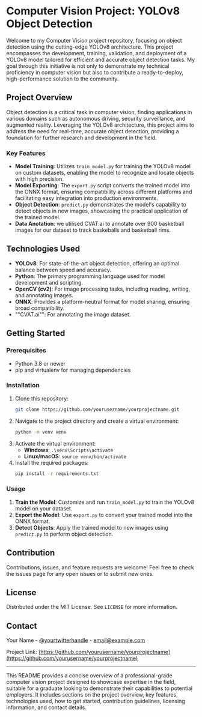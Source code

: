 # Computer Vision Project: YOLOv8 Object Detection

Welcome to my Computer Vision project repository, focusing on object detection using the cutting-edge YOLOv8 architecture. This project encompasses the development, training, validation, and deployment of a YOLOv8 model tailored for efficient and accurate object detection tasks. My goal through this initiative is not only to demonstrate my technical proficiency in computer vision but also to contribute a ready-to-deploy, high-performance solution to the community.

## Project Overview

Object detection is a critical task in computer vision, finding applications in various domains such as autonomous driving, security surveillance, and augmented reality. Leveraging the YOLOv8 architecture, this project aims to address the need for real-time, accurate object detection, providing a foundation for further research and development in the field.

### Key Features

- **Model Training**: Utilizes `train_model.py` for training the YOLOv8 model on custom datasets, enabling the model to recognize and locate objects with high precision.
- **Model Exporting**: The `export.py` script converts the trained model into the ONNX format, ensuring compatibility across different platforms and facilitating easy integration into production environments.
- **Object Detection**: `predict.py` demonstrates the model's capability to detect objects in new images, showcasing the practical application of the trained model.
- **Data Anotation**: we utilised CVAT.ai to annotate over 900 basketball images for our dataset to track baskeballs and basketball rims.

## Technologies Used

- **YOLOv8**: For state-of-the-art object detection, offering an optimal balance between speed and accuracy.
- **Python**: The primary programming language used for model development and scripting.
- **OpenCV (cv2)**: For image processing tasks, including reading, writing, and annotating images.
- **ONNX**: Provides a platform-neutral format for model sharing, ensuring broad compatibility.
- ""CVAT.ai"": For annotating the image dataset.

## Getting Started

### Prerequisites

- Python 3.8 or newer
- pip and virtualenv for managing dependencies

### Installation

1. Clone this repository:
   ```sh
   git clone https://github.com/yourusername/yourprojectname.git
   ```
2. Navigate to the project directory and create a virtual environment:
   ```sh
   python -m venv venv
   ```
3. Activate the virtual environment:
   - **Windows**: `.\venv\Scripts\activate`
   - **Linux/macOS**: `source venv/bin/activate`
4. Install the required packages:
   ```sh
   pip install -r requirements.txt
   ```

### Usage

1. **Train the Model**: Customize and run `train_model.py` to train the YOLOv8 model on your dataset.
2. **Export the Model**: Use `export.py` to convert your trained model into the ONNX format.
3. **Detect Objects**: Apply the trained model to new images using `predict.py` to perform object detection.

## Contribution

Contributions, issues, and feature requests are welcome! Feel free to check the issues page for any open issues or to submit new ones.

## License

Distributed under the MIT License. See `LICENSE` for more information.

## Contact

Your Name - [@yourtwitterhandle](https://twitter.com/yourtwitterhandle) - email@example.com

Project Link: [https://github.com/yourusername/yourprojectname](https://github.com/yourusername/yourprojectname)

---

This README provides a concise overview of a professional-grade computer vision project designed to showcase expertise in the field, suitable for a graduate looking to demonstrate their capabilities to potential employers. It includes sections on the project overview, key features, technologies used, how to get started, contribution guidelines, licensing information, and contact details.

